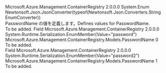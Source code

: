 <Type Name="PasswordName" FullName="Microsoft.Azure.Management.ContainerRegistry.Models.PasswordName">
  <TypeSignature Language="C#" Value="public enum PasswordName" />
  <TypeSignature Language="ILAsm" Value=".class public auto ansi sealed PasswordName extends System.Enum" />
  <TypeSignature Language="DocId" Value="T:Microsoft.Azure.Management.ContainerRegistry.Models.PasswordName" />
  <TypeSignature Language="VB.NET" Value="Public Enum PasswordName" />
  <TypeSignature Language="F#" Value="type PasswordName = " />
  <AssemblyInfo>
    <AssemblyName>Microsoft.Azure.Management.ContainerRegistry</AssemblyName>
    <AssemblyVersion>2.0.0.0</AssemblyVersion>
  </AssemblyInfo>
  <Base>
    <BaseTypeName>System.Enum</BaseTypeName>
  </Base>
  <Attributes>
    <Attribute>
      <AttributeName>Newtonsoft.Json.JsonConverter(typeof(Newtonsoft.Json.Converters.StringEnumConverter))</AttributeName>
    </Attribute>
  </Attributes>
  <Docs>
    <summary>
            <span data-ttu-id="63f35-101">PasswordName の値を定義します。</span><span class="sxs-lookup"><span data-stu-id="63f35-101">Defines values for PasswordName.</span></span>
            </summary>
    <remarks>To be added.</remarks>
  </Docs>
  <Members>
    <Member MemberName="Password">
      <MemberSignature Language="C#" Value="Password" />
      <MemberSignature Language="ILAsm" Value=".field public static literal valuetype Microsoft.Azure.Management.ContainerRegistry.Models.PasswordName Password = int32(0)" />
      <MemberSignature Language="DocId" Value="F:Microsoft.Azure.Management.ContainerRegistry.Models.PasswordName.Password" />
      <MemberSignature Language="VB.NET" Value="Password" />
      <MemberSignature Language="F#" Value="Password = 0" Usage="Microsoft.Azure.Management.ContainerRegistry.Models.PasswordName.Password" />
      <MemberType>Field</MemberType>
      <AssemblyInfo>
        <AssemblyName>Microsoft.Azure.Management.ContainerRegistry</AssemblyName>
        <AssemblyVersion>2.0.0.0</AssemblyVersion>
      </AssemblyInfo>
      <Attributes>
        <Attribute>
          <AttributeName>System.Runtime.Serialization.EnumMember(Value="password")</AttributeName>
        </Attribute>
      </Attributes>
      <ReturnValue>
        <ReturnType>Microsoft.Azure.Management.ContainerRegistry.Models.PasswordName</ReturnType>
      </ReturnValue>
      <MemberValue>0</MemberValue>
      <Docs>
        <summary>To be added.</summary>
      </Docs>
    </Member>
    <Member MemberName="Password2">
      <MemberSignature Language="C#" Value="Password2" />
      <MemberSignature Language="ILAsm" Value=".field public static literal valuetype Microsoft.Azure.Management.ContainerRegistry.Models.PasswordName Password2 = int32(1)" />
      <MemberSignature Language="DocId" Value="F:Microsoft.Azure.Management.ContainerRegistry.Models.PasswordName.Password2" />
      <MemberSignature Language="VB.NET" Value="Password2" />
      <MemberSignature Language="F#" Value="Password2 = 1" Usage="Microsoft.Azure.Management.ContainerRegistry.Models.PasswordName.Password2" />
      <MemberType>Field</MemberType>
      <AssemblyInfo>
        <AssemblyName>Microsoft.Azure.Management.ContainerRegistry</AssemblyName>
        <AssemblyVersion>2.0.0.0</AssemblyVersion>
      </AssemblyInfo>
      <Attributes>
        <Attribute>
          <AttributeName>System.Runtime.Serialization.EnumMember(Value="password2")</AttributeName>
        </Attribute>
      </Attributes>
      <ReturnValue>
        <ReturnType>Microsoft.Azure.Management.ContainerRegistry.Models.PasswordName</ReturnType>
      </ReturnValue>
      <MemberValue>1</MemberValue>
      <Docs>
        <summary>To be added.</summary>
      </Docs>
    </Member>
  </Members>
</Type>